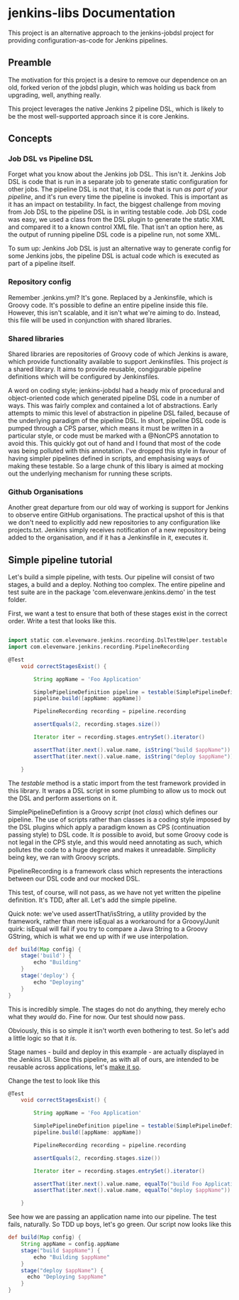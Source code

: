 # jenkins-libs Documentation

This project is an alternative approach to the jenkins-jobdsl project for providing configuration-as-code for Jenkins pipelines.
 
 ## Preamble
 
 The motivation for this project is a desire to remove our dependence on an old, forked verion of the jobdsl plugin, which was holding us back from upgrading, well, anything really. 
 
 This project leverages the native Jenkins 2 pipeline DSL, which is likely to be the most well-supported approach since it is core Jenkins. 
 
 ## Concepts
 
 ### Job DSL vs Pipeline DSL
 
 Forget what you know about the Jenkins job DSL. This isn't it. Jenkins Job DSL is code that is run in a separate job to generate static configuration for other jobs. The pipeline DSL is not that, it is code that is run *as part of your pipeline*, and it's run every time the pipeline is invoked. This is important as it has an impact on testability. In fact, the biggest challenge from moving from Job DSL to the pipeline DSL is in writing testable code. Job DSL code was easy, we used a class from the DSL plugin to generate the static XML and compared it to a known control XML file. That isn't an option here, as the output of running pipeline DSL code is a pipeline run, not some XML.
 
 To sum up: Jenkins Job DSL is just an alternative way to generate config for some Jenkins jobs, the pipeline DSL is actual code which is executed as part of a pipeline itself.
 
### Repository config

Remember .jenkins.yml? It's gone. Replaced by a Jenkinsfile, which is Groovy code. It's possible to define an entire pipeline inside this file. However, this isn't scalable, and it isn't what we're aiming to do. Instead, this file will be used in conjunction with shared libraries.

### Shared libraries

Shared libraries are repositories of Groovy code of which Jenkins is aware, which provide functionality available to support Jenkinsfiles. This project *is* a shared library. It aims to provide reusable, congigurable pipeline definitions which will be configured by Jenkinsfiles. 

A word on coding style; jenkins-jobdsl had a heady mix of procedural and object-oriented code which generated pipeline DSL code in a number of ways. This was fairly complex and contained a lot of abstractions. Early attempts to mimic this level of abstraction in pipeline DSL failed, because of the underlying paradigm of the pipeline DSL. In short, pipeline DSL code is pumped through a CPS parser, which means it must be written in a particular style, or code must be marked with a @NonCPS annotation to avoid this. This quickly got out of hand and I found that most of the code was being polluted with this annotation. I've dropped this style in favour of having simpler pipelines defined in scripts, and emphasising ways of making these testable. So a large chunk of this libary is aimed at mocking out the underlying mechanism for running these scripts.

### Github Organisations

Another great departure from our old way of working is support for Jenkins to observe entire GitHub organisations. The practical upshot of this is that we don't need to explicitly add new repositories to any configuration like projects.txt. Jenkins simply receives notification of a new repository being added to the organisation, and if it has a Jenkinsfile in it, executes it.

## Simple pipeline tutorial

Let's build a simple pipeline, with tests. Our pipeline will consist of two stages, a build and a deploy. Nothing too complex. The entire pipeline and test suite are in the package 'com.elevenware.jenkins.demo' in the test folder.

First, we want a test to ensure that both of these stages exist in the correct order. Write a test that looks like this.

```groovy

import static com.elevenware.jenkins.recording.DslTestHelper.testable
import com.elevenware.jenkins.recording.PipelineRecording

@Test
    void correctStagesExist() {

        String appName = 'Foo Application'

        SimplePipelineDefinition pipeline = testable(SimplePipelineDefinition)
        pipeline.build([appName: appName])

        PipelineRecording recording = pipeline.recording

        assertEquals(2, recording.stages.size())

        Iterator iter = recording.stages.entrySet().iterator()

        assertThat(iter.next().value.name, isString("build $appName"))
        assertThat(iter.next().value.name, isString("deploy $appName"))

    }
```

The *testable* method is a static import from the test framework provided in this library. It wraps a DSL script in some plumbing to allow us to mock out the DSL and perform assertions on it.

SimplePipelineDefintion is a Groovy *script* (not *class*) which defines our pipeline. The use of scripts rather than classes is a coding style imposed by the DSL plugins which apply a paradigm known as CPS (continuation passing style) to DSL code. It *is* possible to avoid, but some Groovy code is not legal in the CPS style, and this would need annotating as such, which pollutes the code to a huge degree and makes it unreadable. Simplicity being key, we ran with Groovy scripts.

PipelineRecording is a framework class which represents the interactions between our DSL code and our mocked DSL.

This test, of course, will not pass, as we have not yet written the pipeline definition. It's TDD, after all. Let's add the simple pipeline.

Quick note: we've used assertThat/isString, a utility provided by the framework, rather than mere isEqual as a workaround for a Groovy/Junit quirk: isEqual will fail if you try to compare a Java String to a Groovy GString, which is what we end up with if we use interpolation.

```groovy
def build(Map config) {
    stage('build') {
        echo "Building"
    }
    stage('deploy') {
        echo "Deploying"
    }
}
```

This is incredibly simple. The stages do not do anything, they merely echo what they *would* do. Fine for now. Our test should now pass.

Obviously, this is so simple it isn't worth even bothering to test. So let's add a little logic so that it *is*.

Stage names - build and deploy in this example - are actually displayed in the Jenkins UI. Since this pipeline, as with all of ours, are intended to be reusable across applications, let's [make it so](https://s-media-cache-ak0.pinimg.com/736x/dc/df/5b/dcdf5b42acb95fa3551faa23a2f1e9e4.jpg).

Change the test to look like this

```groovy
@Test
    void correctStagesExist() {

        String appName = 'Foo Application'

        SimplePipelineDefinition pipeline = testable(SimplePipelineDefinition)
        pipeline.build([appName: appName])

        PipelineRecording recording = pipeline.recording

        assertEquals(2, recording.stages.size())

        Iterator iter = recording.stages.entrySet().iterator()

        assertThat(iter.next().value.name, equalTo("build Foo Application"))
        assertThat(iter.next().value.name, equalTo("deploy $appName"))

    }
```

See how we are passing an application name into our pipeline. The test fails, naturally. So TDD up boys, let's go green. Our script now looks like this

```groovy
def build(Map config) {
    String appName = config.appName
    stage("build $appName") {
        echo "Building $appName"
    }
    stage("deploy $appName") {
      echo "Deploying $appName"
    }
}
```

